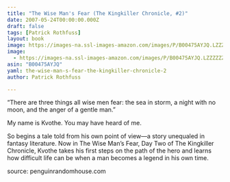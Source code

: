 ```yaml
---
title: "The Wise Man's Fear (The Kingkiller Chronicle, #2)"
date: 2007-05-24T00:00:00.000Z
draft: false
tags: [Patrick Rothfuss]
layout: book
image: https://images-na.ssl-images-amazon.com/images/P/B00475AYJQ.LZZZZZZZ.jpg
image: 
  - https://images-na.ssl-images-amazon.com/images/P/B00475AYJQ.LZZZZZZZ.jpg
asin: "B00475AYJQ"
yaml: the-wise-man-s-fear-the-kingkiller-chronicle-2
author: Patrick Rothfuss

---
```


“There are three things all wise men fear: the sea in storm, a night with no moon, and the anger of a gentle man.”   
  
My name is Kvothe. You may have heard of me.  
  
So begins a tale told from his own point of view—a story unequaled in fantasy literature. Now in The Wise Man’s Fear, Day Two of The Kingkiller Chronicle, Kvothe takes his first steps on the path of the hero and learns how difficult life can be when a man becomes a legend in his own time.  
  
source: penguinrandomhouse.com